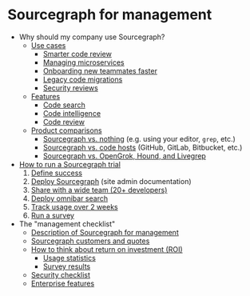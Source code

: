 # Sourcegraph for management

- Why should my company use Sourcegraph?
  - [Use cases]()
    - [Smarter code review]()
    - [Managing microservices]()
    - [Onboarding new teammates faster]()
    - [Legacy code migrations]()
    - [Security reviews]()
  - [Features]()
    - [Code search]()
    - [Code intelligence]()
    - [Code review]()
  - [Product comparisons]()
    - [Sourcegraph vs. nothing]() (e.g. using your editor, `grep`, etc.)
    - [Sourcegraph vs. code hosts]() (GitHub, GitLab, Bitbucket, etc.)
    - [Sourcegraph vs. OpenGrok, Hound, and Livegrep]()
- [How to run a Sourcegraph trial]()
  1. [Define success]()
  1. [Deploy Sourcegraph]() (site admin documentation)
  1. [Share with a wide team (20+ developers)]()
  1. [Deploy omnibar search]()
  1. [Track usage over 2 weeks]()
  1. [Run a survey]()
- The "management checklist"
  - [Description of Sourcegraph for management]()
  - [Sourcegraph customers and quotes]()
  - [How to think about return on investment (ROI)]()
    - [Usage statistics]()
    - [Survey results]()
  - [Security checklist]()
  - [Enterprise features]()

